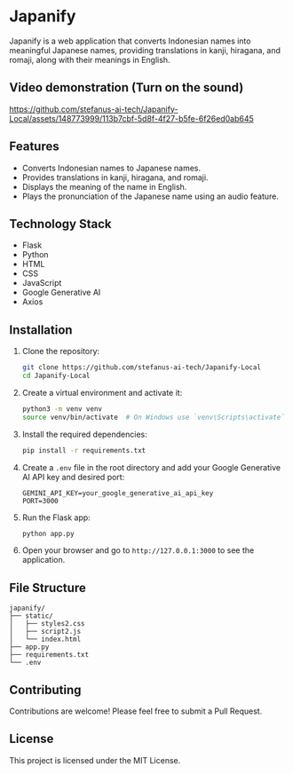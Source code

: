# Japanify

Japanify is a web application that converts Indonesian names into meaningful Japanese names, providing translations in kanji, hiragana, and romaji, along with their meanings in English.

## Video demonstration (Turn on the sound)


https://github.com/stefanus-ai-tech/Japanify-Local/assets/148773999/113b7cbf-5d8f-4f27-b5fe-6f26ed0ab645



## Features

- Converts Indonesian names to Japanese names.
- Provides translations in kanji, hiragana, and romaji.
- Displays the meaning of the name in English.
- Plays the pronunciation of the Japanese name using an audio feature.

## Technology Stack

- Flask
- Python 
- HTML
- CSS
- JavaScript
- Google Generative AI
- Axios

## Installation

1. Clone the repository:
   ```bash
   git clone https://github.com/stefanus-ai-tech/Japanify-Local
   cd Japanify-Local
   ```

2. Create a virtual environment and activate it:
   ```bash
   python3 -m venv venv
   source venv/bin/activate  # On Windows use `venv\Scripts\activate`
   ```

3. Install the required dependencies:
   ```bash
   pip install -r requirements.txt
   ```

4. Create a `.env` file in the root directory and add your Google Generative AI API key and desired port:
   ```env
   GEMINI_API_KEY=your_google_generative_ai_api_key
   PORT=3000
   ```

5. Run the Flask app:
   ```bash
   python app.py
   ```

6. Open your browser and go to `http://127.0.0.1:3000` to see the application.

## File Structure

```plaintext
japanify/
├── static/
│   ├── styles2.css
│   ├── script2.js
│   └── index.html
├── app.py
├── requirements.txt
└── .env
```

## Contributing

Contributions are welcome! Please feel free to submit a Pull Request.

## License

This project is licensed under the MIT License.
